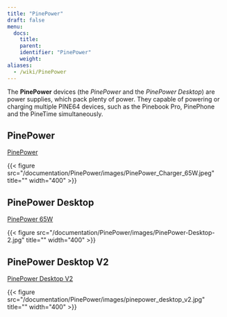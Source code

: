 ```yaml
---
title: "PinePower"
draft: false
menu:
  docs:
    title:
    parent:
    identifier: "PinePower"
    weight:
aliases:
  - /wiki/PinePower
---
```


The **PinePower** devices (the _PinePower_ and the _PinePower Desktop_) are power supplies, which pack plenty of power. They capable of powering or charging multiple PINE64 devices, such as the Pinebook Pro, PinePhone and the PineTime simultaneously.


## PinePower

[PinePower](Versions/Pinepower)

{{< figure src="/documentation/PinePower/images/PinePower_Charger_65W.jpeg" title="" width="400" >}}

## PinePower Desktop

[PinePower 65W](Versions/Pinepower_Desktop)

{{< figure src="/documentation/PinePower/images/PinePower-Desktop-2.jpg" title="" width="400" >}}

## PinePower Desktop V2

[PinePower Desktop V2](Versions/Pinepower_Desktop_V2)

{{< figure src="/documentation/PinePower/images/pinepower_desktop_v2.jpg" title="" width="400" >}}